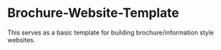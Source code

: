 # Brochure-Website-Template
This serves as a basic template for building brochure/information style websites.

